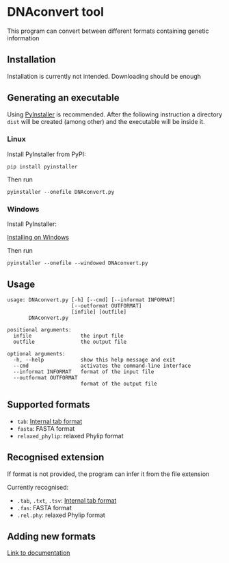 # DNAconvert tool
This program can convert between different formats containing genetic information

## Installation
Installation is currently not intended. Downloading should be enough

## Generating an executable
Using [PyInstaller](http://www.pyinstaller.org) is recommended. After the following instruction a directory `dist` will be created (among other) and the executable will be inside it.

### Linux
Install PyInstaller from PyPI:

    pip install pyinstaller

Then run

    pyinstaller --onefile DNAconvert.py

### Windows
Install PyInstaller:

[Installing on Windows](https://pyinstaller.readthedocs.io/en/stable/installation.html#installing-in-windows)

Then run

    pyinstaller --onefile --windowed DNAconvert.py

## Usage
    usage: DNAconvert.py [-h] [--cmd] [--informat INFORMAT]
                         [--outformat OUTFORMAT]
                         [infile] [outfile]
           DNAconvert.py
    
    positional arguments:
      infile                the input file
      outfile               the output file
    
    optional arguments:
      -h, --help            show this help message and exit
      --cmd                 activates the command-line interface
      --informat INFORMAT   format of the input file
      --outformat OUTFORMAT
                            format of the output file

## Supported formats
* `tab`: [Internal tab format][1]
* `fasta`: FASTA format
* `relaxed_phylip`: relaxed Phylip format

## Recognised extension
If format is not provided, the program can infer it from the file extension

Currently recognised:
* `.tab`, `.txt`, `.tsv`: [Internal tab format][1]
* `.fas`: FASTA format
* `.rel.phy`: relaxed Phylip format

## Adding new formats
[Link to documentation](doc/ADDING_FORMATS.md)

[1]: doc/TAB_FORMAT.md
